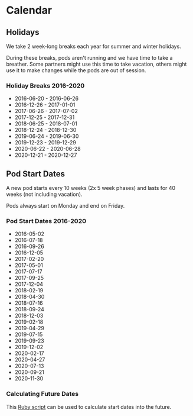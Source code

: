 # Calendar

## Holidays

We take 2 week-long breaks each year for summer and winter holidays.

During these breaks, pods aren't running and we have time to take a breather. Some partners might use this time to take vacation, others might use it to make changes while the pods are out of session.

### Holiday Breaks 2016-2020

- 2016-06-20 - 2016-06-26
- 2016-12-26 - 2017-01-01
- 2017-06-26 - 2017-07-02
- 2017-12-25 - 2017-12-31
- 2018-06-25 - 2018-07-01
- 2018-12-24 - 2018-12-30
- 2019-06-24 - 2019-06-30
- 2019-12-23 - 2019-12-29
- 2020-06-22 - 2020-06-28
- 2020-12-21 - 2020-12-27

## Pod Start Dates

A new pod starts every 10 weeks (2x 5 week phases) and lasts for 40 weeks (not including vacation).

Pods always start on Monday and end on Friday.

### Pod Start Dates 2016-2020

- 2016-05-02
- 2016-07-18
- 2016-09-26
- 2016-12-05
- 2017-02-20
- 2017-05-01
- 2017-07-17
- 2017-09-25
- 2017-12-04
- 2018-02-19
- 2018-04-30
- 2018-07-16
- 2018-09-24
- 2018-12-03
- 2019-02-18
- 2019-04-29
- 2019-07-15
- 2019-09-23
- 2019-12-02
- 2020-02-17
- 2020-04-27
- 2020-07-13
- 2020-09-21
- 2020-11-30

### Calculating Future Dates

This [Ruby script](https://gist.github.com/tannerwelsh/02bcedde17c4ecade1b3) can be used to calculate start dates into the future.
